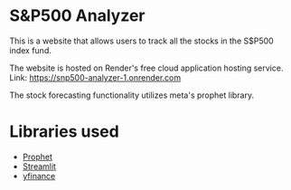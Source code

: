 # S&P500 Analyzer
This is a website that allows users to track all the stocks in the S$P500 index fund.  
  
The website is hosted on Render's free cloud application hosting service. Link: https://snp500-analyzer-1.onrender.com  
  
The stock forecasting functionality utilizes meta's prophet library.  

    
# Libraries used  
* [Prophet](https://facebook.github.io/prophet/)
* [Streamlit](https://streamlit.io/)
* [yfinance](https://pypi.org/project/yfinance/)
